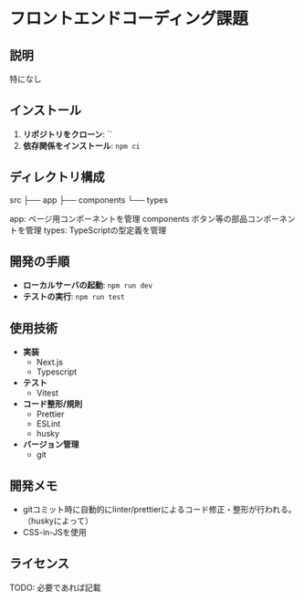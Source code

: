 # フロントエンドコーディング課題

## 説明

特になし

## インストール

1. **リポジトリをクローン**: ``
2. **依存関係をインストール**: `npm ci`

## ディレクトリ構成
src
├── app
├── components
└── types

app: ページ用コンポーネントを管理
components ボタン等の部品コンポーネントを管理
types: TypeScriptの型定義を管理

## 開発の手順

- **ローカルサーバの起動**: `npm run dev`
- **テストの実行**: `npm run test`

## 使用技術

- **実装**
  - Next.js
  - Typescript
- **テスト**
  - Vitest
- **コード整形/規則**
  - Prettier
  - ESLint
  - husky
- **バージョン管理**
  - git

## 開発メモ

- gitコミット時に自動的にlinter/prettierによるコード修正・整形が行われる。（huskyによって）
- CSS-in-JSを使用

## ライセンス

TODO: 必要であれば記載

